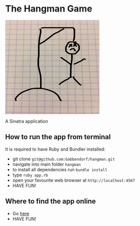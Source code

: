 # The Hangman Game

<img src='public/game_over.jpg' alt='hangman' width='300' height='300' align='middle'/>

A Sinatra application 

## How to run the app from terminal
It is required to have Ruby and Bundler installed:

* git clone `git@github.com:Gabbendorf/hangman.git`
* navigate into main folder `hangman`
* to install all dependencies run `bundle install`
* type `ruby app.rb`
* open your favourite web browser at `http://localhost:4567`
* HAVE FUN!

## Where to find the app online
* Go [here](https://gabi-hangman.herokuapp.com/)
* HAVE FUN!
